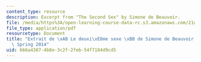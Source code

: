 ```yaml
---
content_type: resource
description: Excerpt from "The Second Sex" by Simone de Beauvoir.
file: /media/https%3A/open-learning-course-data-rc.s3.amazonaws.com/21g-311-introduction-to-french-culture-spring-2014/666a43874b8e3c2f2feb54f7184d9cd5_MIT21G_311S14_Extrait_de.pdf
file_type: application/pdf
resourcetype: Document
title: "Extrait de \xAB Le deuxi\xE8me sexe \xBB de Simone de Beauvoir \u2013 21F.311\
  \ Spring 2014"
uid: 666a4387-4b8e-3c2f-2feb-54f7184d9cd5
---
```

